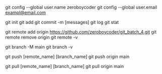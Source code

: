 git config --global user.name zeroboycoder
git config --global user.email exampl@email.com

git init
git add
git commit -m [messages]
git log
git stat

git remote add origin https://github.com/zeroboycoder/git_batch_4.git
git remote remove origin
git remote -v

git branch -M main
git branch -v

git push [remote_name] [branch_name]
git push origin main

git pull [remote_name] [branch_name]
git pull origin main
